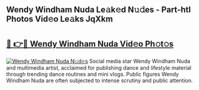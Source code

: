 ## Wendy Windham Nuda Le𝚊k𝚎d N𝚞𝚍es - Part-htI Photos Vid𝚎o Le𝚊ks JqXkm

# <h2><a href="http://fbepvqw.evod.top/?m=Wendy+Windham+Nuda">🔗 👉🔴 Wendy Windham Nuda Vid𝚎o Ph𝚘t𝚘s</a></h2>

[![Wendy Windham Nuda N𝚞d𝚎s](https://i.imgur.com/8V9OHl7.gif)](http://fbepvqw.evod.top/?m=Wendy+Windham+Nuda)
Social media star Wendy Windham Nuda and multimedia artist, acclaimed for publishing dance and lifestyle material through trending dance routines and mini vlogs. Public figures Wendy Windham Nuda are often subjected to intense scrutiny and public attention. 
